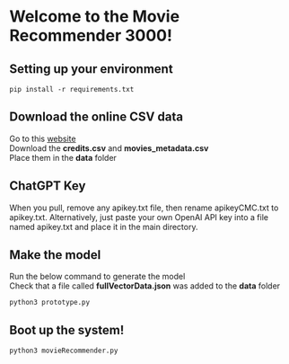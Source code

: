 # Welcome to the Movie Recommender 3000!
## Setting up your environment
```
pip install -r requirements.txt
```

## Download the online CSV data
Go to this [website](https://www.kaggle.com/datasets/rounakbanik/the-movies-dataset?select=movies_metadata.csv)  
Download the **credits.csv** and **movies_metadata.csv**  
Place them in the **data** folder

## ChatGPT Key
When you pull, remove any apikey.txt file, then rename apikeyCMC.txt to apikey.txt. 
Alternatively, just paste your own OpenAI API key into a file named apikey.txt and place it in the main directory.

## Make the model
Run the below command to generate the model  
Check that a file called **fullVectorData.json** was added to the **data** folder
```
python3 prototype.py
```

## Boot up the system!
```
python3 movieRecommender.py
```

